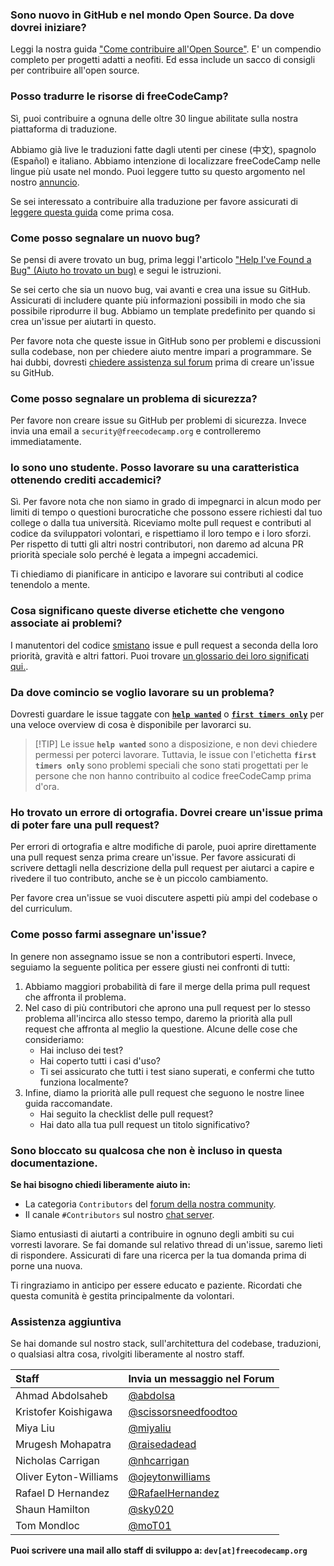 ### Sono nuovo in GitHub e nel mondo Open Source. Da dove dovrei iniziare?

Leggi la nostra guida ["Come contribuire all'Open Source"](https://github.com/freeCodeCamp/how-to-contribute-to-open-source). E' un compendio completo per progetti adatti a neofiti. Ed essa include un sacco di consigli per contribuire all'open source.

### Posso tradurre le risorse di freeCodeCamp?

Sì, puoi contribuire a ognuna delle oltre 30 lingue abilitate sulla nostra piattaforma di traduzione.

Abbiamo già live le traduzioni fatte dagli utenti per cinese (中文), spagnolo (Español) e italiano. Abbiamo intenzione di localizzare freeCodeCamp nelle lingue più usate nel mondo. Puoi leggere tutto su questo argomento nel nostro [annuncio](https://www.freecodecamp.org/news/world-language-translation-effort).

Se sei interessato a contribuire alla traduzione per favore assicurati di [leggere questa guida](how-to-translate-files.md) come prima cosa.

### Come posso segnalare un nuovo bug?

Se pensi di avere trovato un bug, prima leggi l'articolo ["Help I've Found a Bug" (Aiuto ho trovato un bug)](https://forum.freecodecamp.org/t/how-to-report-a-bug/19543) e segui le istruzioni.

Se sei certo che sia un nuovo bug, vai avanti e crea una issue su GitHub. Assicurati di includere quante più informazioni possibili in modo che sia possibile riprodurre il bug. Abbiamo un template predefinito per quando si crea un'issue per aiutarti in questo.

Per favore nota che queste issue in GitHub sono per problemi e discussioni sulla codebase, non per chiedere aiuto mentre impari a programmare. Se hai dubbi, dovresti [chiedere assistenza sul forum](https://forum.freecodecamp.org) prima di creare un'issue su GitHub.

### Come posso segnalare un problema di sicurezza?

Per favore non creare issue su GitHub per problemi di sicurezza. Invece invia una email a `security@freecodecamp.org` e controlleremo immediatamente.

### Io sono uno studente. Posso lavorare su una caratteristica ottenendo crediti accademici?

Sì. Per favore nota che non siamo in grado di impegnarci in alcun modo per limiti di tempo o questioni burocratiche che possono essere richiesti dal tuo college o dalla tua università. Riceviamo molte pull request e contributi al codice da sviluppatori volontari, e rispettiamo il loro tempo e i loro sforzi. Per rispetto di tutti gli altri nostri contributori, non daremo ad alcuna PR priorità speciale solo perché è legata a impegni accademici.

Ti chiediamo di pianificare in anticipo e lavorare sui contributi al codice tenendolo a mente.

### Cosa significano queste diverse etichette che vengono associate ai problemi?

I manutentori del codice [smistano](https://en.wikipedia.org/wiki/Software_bug#Bug_management) issue e pull request a seconda della loro priorità, gravità e altri fattori. Puoi trovare [un glossario dei loro significati qui.](https://github.com/freecodecamp/freecodecamp/labels).

### Da dove comincio se voglio lavorare su un problema?

Dovresti guardare le issue taggate con [**`help wanted`**](https://github.com/freeCodeCamp/freeCodeCamp/issues?q=is%3Aopen+is%3Aissue+label%3A%22help+wanted%22) o [**`first timers only`**](https://github.com/freeCodeCamp/freeCodeCamp/issues?q=is%3Aopen+is%3Aissue+label%3A%22first+timers+only%22) per una veloce overview di cosa è disponibile per lavorarci su.

> [!TIP] Le issue **`help wanted`** sono a disposizione, e non devi chiedere permessi per poterci lavorare. Tuttavia, le issue con l'etichetta **`first timers only`** sono problemi speciali che sono stati progettati per le persone che non hanno contribuito al codice freeCodeCamp prima d'ora.

### Ho trovato un errore di ortografia. Dovrei creare un'issue prima di poter fare una pull request?

Per errori di ortografia e altre modifiche di parole, puoi aprire direttamente una pull request senza prima creare un'issue. Per favore assicurati di scrivere dettagli nella descrizione della pull request per aiutarci a capire e rivedere il tuo contributo, anche se è un piccolo cambiamento.

Per favore crea un'issue se vuoi discutere aspetti più ampi del codebase o del curriculum.

### Come posso farmi assegnare un'issue?

In genere non assegnamo issue se non a contributori esperti. Invece, seguiamo la seguente politica per essere giusti nei confronti di tutti:

1. Abbiamo maggiori probabilità di fare il merge della prima pull request che affronta il problema.
2. Nel caso di più contributori che aprono una pull request per lo stesso problema all'incirca allo stesso tempo, daremo la priorità alla pull request che affronta al meglio la questione. Alcune delle cose che consideriamo:
   - Hai incluso dei test?
   - Hai coperto tutti i casi d'uso?
   - Ti sei assicurato che tutti i test siano superati, e confermi che tutto funziona localmente?
3. Infine, diamo la priorità alle pull request che seguono le nostre linee guida raccomandate.
   - Hai seguito la checklist delle pull request?
   - Hai dato alla tua pull request un titolo significativo?

### Sono bloccato su qualcosa che non è incluso in questa documentazione.

**Se hai bisogno chiedi liberamente aiuto in:**

- La categoria `Contributors` del [forum della nostra community](https://forum.freecodecamp.org/c/contributors).
- Il canale `#Contributors` sul nostro [chat server](https://chat.freecodecamp.org/channel/contributors).

Siamo entusiasti di aiutarti a contribuire in ognuno degli ambiti su cui vorresti lavorare. Se fai domande sul relativo thread di un'issue, saremo lieti di rispondere. Assicurati di fare una ricerca per la tua domanda prima di porne una nuova.

Ti ringraziamo in anticipo per essere educato e paziente. Ricordati che questa comunità è gestita principalmente da volontari.

### Assistenza aggiuntiva

Se hai domande sul nostro stack, sull'architettura del codebase, traduzioni, o qualsiasi altra cosa, rivolgiti liberamente al nostro staff.

| Staff                 | Invia un messaggio nel Forum                                                 |
|:--------------------- |:---------------------------------------------------------------------------- |
| Ahmad Abdolsaheb      | [@abdolsa](https://forum.freecodecamp.org/u/abdolsa)                         |
| Kristofer Koishigawa  | [@scissorsneedfoodtoo](https://forum.freecodecamp.org/u/scissorsneedfoodtoo) |
| Miya Liu              | [@miyaliu](https://chinese.freecodecamp.org/forum/u/miyaliu)                 |
| Mrugesh Mohapatra     | [@raisedadead](https://forum.freecodecamp.org/u/raisedadead)                 |
| Nicholas Carrigan     | [@nhcarrigan](https://forum.freecodecamp.org/u/nhcarrigan)                   |
| Oliver Eyton-Williams | [@ojeytonwilliams](https://forum.freecodecamp.org/u/ojeytonwilliams)         |
| Rafael D Hernandez    | [@RafaelHernandez](https://forum.freecodecamp.org/u/rafaelhernandez)         |
| Shaun Hamilton        | [@sky020](https://forum.freecodecamp.org/u/sky020)                           |
| Tom Mondloc           | [@moT01](https://forum.freecodecamp.org/u/moT01)                             |

**Puoi scrivere una mail allo staff di sviluppo a: `dev[at]freecodecamp.org`**
